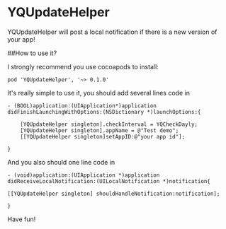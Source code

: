 YQUpdateHelper
====================

YQUpdateHelper will post a local notification if there is a new version of your app!

##How to use it?

I strongly recommend you use cocoapods to install:

	pod 'YQUpdateHelper', '~> 0.1.0'
	
It's really simple to use it, you should add several lines code in  

	- (BOOL)application:(UIApplication*)application didFinishLaunchingWithOptions:(NSDictionary *)launchOptions:{
	
    	[YQUpdateHelper singleton].checkInterval = YQCheckDayly;
    	[YQUpdateHelper singleton].appName = @"Test demo";
    	[[YQUpdateHelper singleton]setAppID:@"your app id"];
    	
    }

And you also should one line code in
	
	- (void)application:(UIApplication *)application didReceiveLocalNotification:(UILocalNotification *)notification{

    [[YQUpdateHelper singleton] shouldHandleNotification:notification];
    
    }
    
    
    
Have fun!
